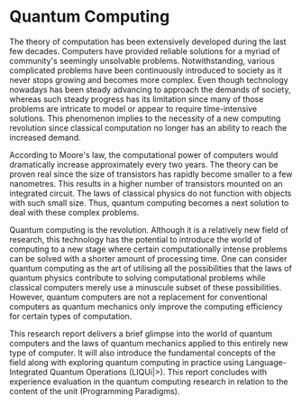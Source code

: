 # Quantum Computing
The theory of computation has been extensively developed during the last few decades. Computers have provided reliable solutions for a myriad of community's seemingly unsolvable problems. Notwithstanding, various complicated problems have been continuously introduced to society as it never stops growing and becomes more complex. Even though technology nowadays has been steady advancing to approach the demands of society, whereas such steady progress has its limitation since many of those problems are intricate to model or appear to require time-intensive solutions. This phenomenon implies to the necessity of a new computing revolution since classical computation no longer has an ability to reach the increased demand. 

According to Moore's law, the computational power of computers would dramatically increase approximately every two years. The theory can be proven real since the size of transistors has rapidly become smaller to a few nanometres. This results in a higher number of transistors mounted on an integrated circuit. The laws of classical physics do not function with objects with such small size. Thus, quantum computing becomes a next solution to deal with these complex problems.

Quantum computing is the revolution. Although it is a relatively new field of research, this technology has the potential to introduce the world of computing to a new stage where certain computationally intense problems can be solved with a shorter amount of processing time. One can consider quantum computing as the art of utilising all the possibilities that the laws of quantum physics contribute to solving computational problems while classical computers merely use a minuscule subset of these possibilities. However, quantum computers are not a replacement for conventional computers as quantum mechanics only improve the computing efficiency for certain types of computation.

This research report delivers a brief glimpse into the world of quantum computers and the laws of quantum mechanics applied to this entirely new type of computer. It will also introduce the fundamental concepts of the field along with exploring quantum computing in practice using Language-Integrated Quantum Operations (LIQUi|>). This report concludes with experience evaluation in the quantum computing research in relation to the content of the unit (Programming Paradigms).
